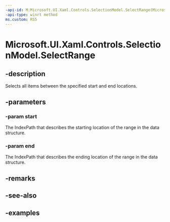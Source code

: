 ```yaml
---
-api-id: M:Microsoft.UI.Xaml.Controls.SelectionModel.SelectRange(Microsoft.UI.Xaml.Controls.IndexPath,Microsoft.UI.Xaml.Controls.IndexPath)
-api-type: winrt method
ms.custom: RS5
---
```


<!-- Method syntax.
public void SelectionModel.SelectRange(IndexPath start, IndexPath end)
-->

# Microsoft.UI.Xaml.Controls.SelectionModel.SelectRange

## -description

Selects all items between the specified start and end locations.

## -parameters

### -param start

The IndexPath that describes the starting location of the range in the data structure.

### -param end

The IndexPath that describes the ending location of the range in the data structure.

## -remarks

## -see-also

## -examples

